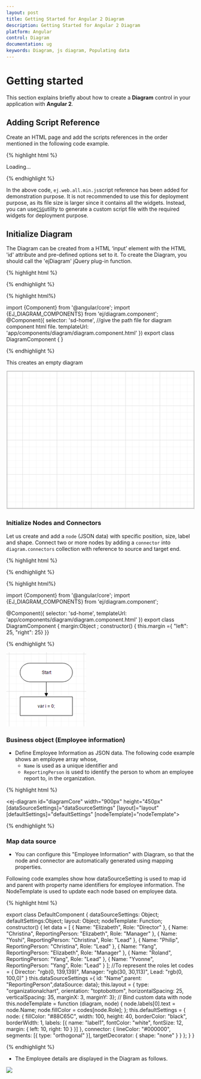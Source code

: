 ```yaml
---
layout: post
title: Getting Started for Angular 2 Diagram
description: Getting Started for Angular 2 Diagram
platform: Angular
control: Diagram
documentation: ug
keywords: Diagram, js diagram, Populating data
---
```


# Getting started

This section explains briefly about how to create a **Diagram** control in your application with **Angular 2**.

## Adding Script Reference

Create an HTML page and add the scripts references in the order mentioned in the following code example.

{% highlight html %}

<!DOCTYPE html>
<html>
   <head> 
    <link href="//cdn.syncfusion.com/14.3.0.49/js/web/flat-azure/ej.web.all.min.css" rel="stylesheet" />
    <script src="node_modules/core-js/client/shim.min.js"></script>
    <script src="node_modules/zone.js/dist/zone.js"></script>
    <script src="node_modules/reflect-metadata/Reflect.js"></script>
    <script src="node_modules/systemjs/dist/system.src.js"></script>
    <script src="https://code.jquery.com/jquery-3.0.0.min.js"></script>
    <script src="http://cdn.syncfusion.com/js/assets/external/jsrender.min.js" type="text/javascript"></script>
    <script src="https://ajax.aspnetcdn.com/ajax/jquery.validate/1.14.0/jquery.validate.min.js">
    </script>
    <script src="http://cdn.syncfusion.com/14.3.0.49/js/web/ej.web.all.min.js" type="text/javascript"></script>
    <script src ="http://cdn.syncfusion.com/14.3.0.49/js/common/ej.angular2.min.js"></script>
    <script src="systemjs.config.js"></script>
  </head>
  <body>
   <ej-app>Loading...</ej-app>
  </body>
</html>

{% endhighlight %}

In the above code, `ej.web.all.min.js`script reference has been added for demonstration purpose. It is not recommended to use this for deployment purpose, as its file size is larger since it contains all the widgets. Instead, you can use[`CSG`](http://csg.syncfusion.com "CSG")utility to generate a custom script file with the required widgets for deployment purpose.

## Initialize Diagram

The Diagram can be created from a HTML ‘input’ element with the HTML 'id' attribute and pre-defined options set to it. To create the Diagram, you should call the 'ejDiagram' jQuery plug-in function.

{% highlight html %}
<div>
    <ej-diagram width="1000" height="600">
     </ej-diagram>
</div>
			
{% endhighlight %}
	
{% highlight html%}	
	
import {Component} from '@angular/core';
import {EJ_DIAGRAM_COMPONENTS} from 'ej/diagram.component';
@Component({
    selector: 'sd-home',
    //give the path file for diagram component html file.
    templateUrl: 'app/components/diagram/diagram.component.html'
    })
    export class DiagramComponent {
        }		
	
{% endhighlight %}

This creates an empty diagram

![](Getting-Started-images/Getting-Started_img1.png)

### Initialize Nodes and Connectors

Let us create and add a `node` (JSON data) with specific position, size, label and shape. Connect two or more nodes by adding a `connector` into `diagram.connectors` collection with reference to source and target end.

{% highlight html %}

<ej-diagram width="1000" height="600">
	    <e-nodes>
            <e-node name ="Start" type = "flow" shape="terminator" [width]="140" [height]="50" [offsetX]="300" [offsetY]="50">
                <e-nodelabels>
                    <e-nodelabel text="Start"></e-nodelabel>
                </e-nodelabels>
            </e-node>
            <e-node name ="Init" type = "flow" shape="process" [width]="140" [height]="50" [offsetX]="300" [offsetY]="140">
                <e-nodelabels>
                    <e-nodelabel text="var i = 0;"></e-nodelabel>
                </e-nodelabels>
            </e-node>
        </e-nodes>
        <e-connectors>
            <e-connector name="connector1" sourceNode="Start" targetNode="Init">
            <e-segments>
                <e-segment type="orthogonal"></e-segment>
            </e-segments>
            </e-connector>
        </e-connectors>
</ej-diagram>

{% endhighlight %}
	
{% highlight html%}	
	
import {Component} from '@angular/core';
import {EJ_DIAGRAM_COMPONENTS} from 'ej/diagram.component';

@Component({
  selector: 'sd-home',
  templateUrl: 'app/components/diagram/diagram.component.html'
})
export class DiagramComponent {
    margin:Object ;
    constructor() {
        this.margin ={ "left": 25, "right": 25}
}}
	
{% endhighlight %}
	
![](Getting-Started-images/Getting-Started_img2.png)

### Business object (Employee information)

* Define Employee Information as JSON data. The following code example shows an employee array whose,
	* `Name` is used as a unique identifier and
	* `ReportingPerson` is used to identify the person to whom an employee report to, in the organization.

{% highlight html %}

<ej-diagram id="diagramCore" width="900px" height="450px" [dataSourceSettings]="dataSourceSettings" [layout]="layout" [defaultSettings]="defaultSettings" [nodeTemplate]="nodeTemplate">
</ej-diagram>

{% endhighlight %}

### Map data source

* You can configure this "Employee Information" with Diagram, so that the node and connector are automatically generated using mapping properties.

Following code examples show how dataSourceSetting is used to map id and parent with property name identifiers for employee information. The NodeTemplate is used to update each node based on employee data.

{% highlight html %}

export class DefaultComponent {
    dataSourceSettings: Object;
    defaultSettings:Object;
    layout: Object;
    nodeTemplate: Function;
    constructor() {
        let data = [
	{ Name: "Elizabeth", Role: "Director" },
	{ Name: "Christina", ReportingPerson: "Elizabeth", Role: "Manager" },
	{ Name: "Yoshi", ReportingPerson: "Christina", Role: "Lead" },
	{ Name: "Philip", ReportingPerson: "Christina", Role: "Lead" },
	{ Name: "Yang", ReportingPerson: "Elizabeth", Role: "Manager" },
	{ Name: "Roland", ReportingPerson: "Yang", Role: "Lead" },
	{ Name: "Yvonne", ReportingPerson: "Yang", Role: "Lead" }
];
        //To represent the roles
        let codes = {
            Director: "rgb(0, 139,139)",
            Manager: "rgb(30, 30,113)",
            Lead: "rgb(0, 100,0)"
        }
        this.dataSourceSettings ={ id: "Name",parent: "ReportingPerson",dataSource: data};
        this.layout = { type: "organizationalchart", orientation: "toptobottom", horizontalSpacing: 25, verticalSpacing: 35, marginX: 3, marginY: 3};
        // Bind custom data with node
        this.nodeTemplate = function (diagram, node) {
                node.labels[0].text = node.Name;
	            node.fillColor = codes[node.Role];
                };
        this.defaultSettings = {
            node: {
                fillColor: "#88C65C", width: 100,
                height: 40, borderColor: "black", borderWidth: 1, labels: [{ name: "label1", fontColor: "white", fontSize: 12, margin: { left: 10, right: 10 } }]
            },
            connector: {
                lineColor: "#000000", segments: [{ type: "orthogonal" }], targetDecorator: { shape: "none" }
                }
        };
    }
}

{% endhighlight %}

* The Employee details are displayed in the Diagram as follows.

![](Getting-Started_images/Getting-Started_img3.png)
